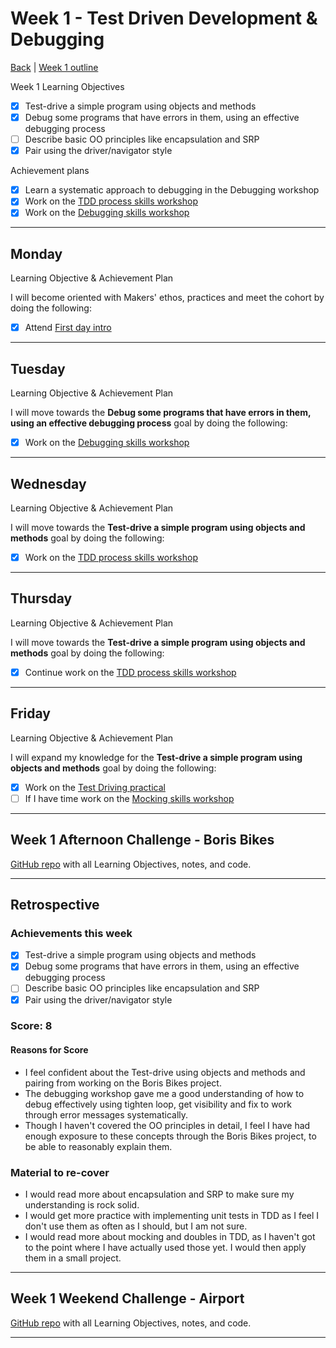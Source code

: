 # Week 1 - Test Driven Development & Debugging

[Back](README.md) | [Week 1 outline](https://github.com/makersacademy/course/blob/master/week_outlines.md#week-1)

Week 1 Learning Objectives

- [x] Test-drive a simple program using objects and methods
- [x] Debug some programs that have errors in them, using an effective debugging process
- [ ] Describe basic OO principles like encapsulation and SRP
- [x] Pair using the driver/navigator style

Achievement plans

- [x] Learn a systematic approach to debugging in the Debugging workshop
- [x] Work on the [TDD process skills workshop]
- [x] Work on the [Debugging skills workshop]

---

## Monday

Learning Objective & Achievement Plan

I will become oriented with Makers' ethos, practices and meet the cohort by doing the following:

- [x] Attend [First day intro]

---

## Tuesday

Learning Objective & Achievement Plan

I will move towards the **Debug some programs that have errors in them, using an effective debugging process** goal by doing the following:

- [x] Work on the [Debugging skills workshop]

---

## Wednesday

Learning Objective & Achievement Plan

I will move towards the **Test-drive a simple program using objects and methods** goal by doing the following:

- [x] Work on the [TDD process skills workshop]

---

## Thursday

Learning Objective & Achievement Plan

I will move towards the **Test-drive a simple program using objects and methods** goal by doing the following:

- [x] Continue work on the [TDD process skills workshop]

---

## Friday

Learning Objective & Achievement Plan

I will expand my knowledge for the **Test-drive a simple program using objects and methods** goal by doing the following:

- [x] Work on the [Test Driving practical]
- [ ] If I have time work on the [Mocking skills workshop]

---

## Week 1 Afternoon Challenge - Boris Bikes

[GitHub repo](https://github.com/hturnbull93/boris-bikes) with all Learning Objectives, notes, and code.

---

## Retrospective

### Achievements this week

- [x] Test-drive a simple program using objects and methods
- [x] Debug some programs that have errors in them, using an effective debugging process
- [ ] Describe basic OO principles like encapsulation and SRP
- [x] Pair using the driver/navigator style

### Score: 8

#### Reasons for Score

- I feel confident about the Test-drive using objects and methods and pairing from working on the Boris Bikes project.
- The debugging workshop gave me a good understanding of how to debug effectively using tighten loop, get visibility and fix to work through error messages systematically.
- Though I haven't covered the OO principles in detail, I feel I have had enough exposure to these concepts through the Boris Bikes project, to be able to reasonably explain them.

### Material to re-cover

- I would read more about encapsulation and SRP to make sure my understanding is rock solid.
- I would get more practice with implementing unit tests in TDD as I feel I don't use them as often as I should, but I am not sure.
- I would read more about mocking and doubles in TDD, as I haven't got to the point where I have actually used those yet. I would then apply them in a small project.
  
---

## Week 1 Weekend Challenge - Airport

[GitHub repo](https://github.com/hturnbull93/airport_challenge) with all Learning Objectives, notes, and code.

---

<!-- Links -->

[First day intro]: Intro_first_day.md
[TDD process skills workshop]: ../skills_workshops/TDD_process.md
[Debugging skills workshop]: ../skills_workshops/debugging.md
[Mocking skills workshop]: ../skills_workshops/mocking.md
[Test Driving practical]: ../skills_workshops/test_driving_practice.md